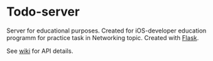 # Todo-server

Server for educational purposes. 
Created for iOS-developer education programm for practice task in Networking topic.
Created with [Flask](http://flask.pocoo.org/docs/0.10/).

See [wiki](https://github.com/setoff/ToDo-server/wiki) for API details.
